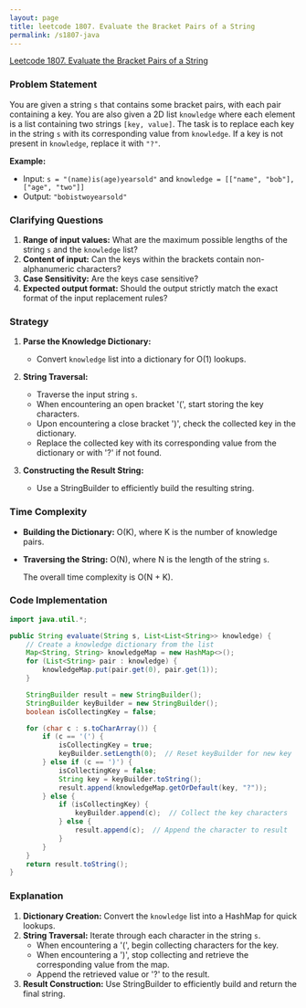 ```yaml
---
layout: page
title: leetcode 1807. Evaluate the Bracket Pairs of a String
permalink: /s1807-java
---
```

[Leetcode 1807. Evaluate the Bracket Pairs of a String](https://algoadvance.github.io/algoadvance/l1807)
### Problem Statement
You are given a string `s` that contains some bracket pairs, with each pair containing a key. You are also given a 2D list `knowledge` where each element is a list containing two strings `[key, value]`. The task is to replace each key in the string `s` with its corresponding value from `knowledge`. If a key is not present in `knowledge`, replace it with `"?"`.

**Example:**
- Input: `s = "(name)is(age)yearsold"` and `knowledge = [["name", "bob"], ["age", "two"]]`
- Output: `"bobistwoyearsold"`

### Clarifying Questions
1. **Range of input values:** What are the maximum possible lengths of the string `s` and the `knowledge` list?
2. **Content of input:** Can the keys within the brackets contain non-alphanumeric characters?
3. **Case Sensitivity:** Are the keys case sensitive?
4. **Expected output format:** Should the output strictly match the exact format of the input replacement rules?

### Strategy
1. **Parse the Knowledge Dictionary:**
   - Convert `knowledge` list into a dictionary for O(1) lookups.

2. **String Traversal:**
   - Traverse the input string `s`.
   - When encountering an open bracket '(', start storing the key characters.
   - Upon encountering a close bracket ')', check the collected key in the dictionary.
   - Replace the collected key with its corresponding value from the dictionary or with '?' if not found.

3. **Constructing the Result String:**
   - Use a StringBuilder to efficiently build the resulting string.

### Time Complexity
- **Building the Dictionary:** O(K), where K is the number of knowledge pairs.
- **Traversing the String:** O(N), where N is the length of the string `s`.
  
  The overall time complexity is O(N + K).

### Code Implementation
```java
import java.util.*;

public String evaluate(String s, List<List<String>> knowledge) {
    // Create a knowledge dictionary from the list
    Map<String, String> knowledgeMap = new HashMap<>();
    for (List<String> pair : knowledge) {
        knowledgeMap.put(pair.get(0), pair.get(1));
    }

    StringBuilder result = new StringBuilder();
    StringBuilder keyBuilder = new StringBuilder();
    boolean isCollectingKey = false;

    for (char c : s.toCharArray()) {
        if (c == '(') {
            isCollectingKey = true;
            keyBuilder.setLength(0);  // Reset keyBuilder for new key
        } else if (c == ')') {
            isCollectingKey = false;
            String key = keyBuilder.toString();
            result.append(knowledgeMap.getOrDefault(key, "?"));
        } else {
            if (isCollectingKey) {
                keyBuilder.append(c);  // Collect the key characters
            } else {
                result.append(c);  // Append the character to result
            }
        }
    }
    return result.toString();
}
```

### Explanation
1. **Dictionary Creation:** Convert the `knowledge` list into a HashMap for quick lookups.
2. **String Traversal:** Iterate through each character in the string `s`.
    - When encountering a '(', begin collecting characters for the key.
    - When encountering a ')', stop collecting and retrieve the corresponding value from the map.
    - Append the retrieved value or '?' to the result.
3. **Result Construction:** Use StringBuilder to efficiently build and return the final string.